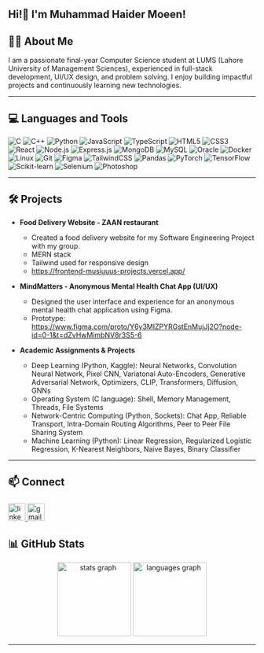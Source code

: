 <h2 align="left">Hi!👋 I'm Muhammad Haider Moeen!</h2>

###

## 👨‍💻 About Me

I am a passionate final-year Computer Science student at LUMS (Lahore University of Management Sciences), experienced in full-stack development, UI/UX design, and problem solving. I enjoy building impactful projects and continuously learning new technologies.

---

## 💻 Languages and Tools

![C](https://img.shields.io/badge/-C-555555?style=flat-square&logo=c)
![C++](https://img.shields.io/badge/-C++-00599C?style=flat-square&logo=c%2B%2B)
![Python](https://img.shields.io/badge/-Python-black?style=flat-square&logo=Python)
![JavaScript](https://img.shields.io/badge/-JavaScript-black?style=flat-square&logo=javascript)
![TypeScript](https://img.shields.io/badge/-TypeScript-007ACC?style=flat-square&logo=typescript)
![HTML5](https://img.shields.io/badge/-HTML5-E34F26?style=flat-square&logo=html5&logoColor=white)
![CSS3](https://img.shields.io/badge/-CSS3-1572B6?style=flat-square&logo=css3)
![React](https://img.shields.io/badge/-React-black?style=flat-square&logo=react)
![Node.js](https://img.shields.io/badge/-Node.js-black?style=flat-square&logo=Node.js)
![Express.js](https://img.shields.io/badge/-Express.js-000000?style=flat-square&logo=express)
![MongoDB](https://img.shields.io/badge/-MongoDB-black?style=flat-square&logo=mongodb)
![MySQL](https://img.shields.io/badge/-MySQL-00758F?style=flat-square&logo=mysql)
![Oracle](https://img.shields.io/badge/-Oracle-F80000?style=flat-square&logo=oracle)
![Docker](https://img.shields.io/badge/-Docker-2496ED?style=flat-square&logo=docker)
![Linux](https://img.shields.io/badge/-Linux-FCC624?style=flat-square&logo=linux&logoColor=black)
![Git](https://img.shields.io/badge/-Git-F05032?style=flat-square&logo=git)
![Figma](https://img.shields.io/badge/-Figma-000000?style=flat-square&logo=figma)
![TailwindCSS](https://img.shields.io/badge/-TailwindCSS-06B6D4?style=flat-square&logo=tailwind-css)
![Pandas](https://img.shields.io/badge/-Pandas-150458?style=flat-square&logo=pandas)
![PyTorch](https://img.shields.io/badge/-PyTorch-EE4C2C?style=flat-square&logo=pytorch)
![TensorFlow](https://img.shields.io/badge/-TensorFlow-FF6F00?style=flat-square&logo=tensorflow)
![Scikit-learn](https://img.shields.io/badge/-Scikit--learn-F7931E?style=flat-square&logo=scikit-learn)
![Selenium](https://img.shields.io/badge/-Selenium-43B02A?style=flat-square&logo=selenium)
![Photoshop](https://img.shields.io/badge/-Photoshop-31A8FF?style=flat-square&logo=adobe-photoshop)


---

## 🛠️ Projects

- **Food Delivery Website - ZAAN restaurant**
  - Created a food delivery website for my Software Engineering Project with my group.
  - MERN stack
  - Tailwind used for responsive design
  - https://frontend-musiuuus-projects.vercel.app/

- **MindMatters - Anonymous Mental Health Chat App (UI/UX)**
  - Designed the user interface and experience for an anonymous mental health chat application using Figma.
  - Prototype: https://www.figma.com/proto/Y6y3MIZPYRGstEnMujJj2O?node-id=0-1&t=dZvHwMimbNV8r3S5-6
    

- **Academic Assignments & Projects**
  - Deep Learning (Python, Kaggle): Neural Networks, Convolution Neural Network, Pixel CNN, Variatonal Auto-Encoders, Generative Adversarial Network, Optimizers, CLIP, Transformers, Diffusion, GNNs
  - Operating System (C language): Shell, Memory Management, Threads, File Systems
  - Network-Centric Computing (Python, Sockets): Chat App, Reliable Transport, Intra-Domain Routing Algorithms, Peer to Peer File Sharing System
  - Machine Learning (Python): Linear Regression, Regularized Logistic Regression, K-Nearest Neighbors, Naive Bayes, Binary Classifier        

---

## 📫 Connect

###

<div align="left">
  <a href="https://www.linkedin.com/in/muhammad-haider-moeen/" target="_blank">
    <img src="https://img.shields.io/static/v1?message=LinkedIn&logo=linkedin&label=&color=0077B5&logoColor=white&labelColor=&style=for-the-badge" height="35" alt="linkedin logo" />
  </a>
  <a href="mailto:haider.moeenyt@gmail.com" target="_blank">
    <img src="https://img.shields.io/static/v1?message=Gmail&logo=gmail&label=&color=D14836&logoColor=white&labelColor=&style=for-the-badge" height="35" alt="gmail logo" />
  </a>
</div>


## 📊 GitHub Stats

<div align="center">
  <img src="https://github-readme-stats.vercel.app/api?username=haidermoeen&hide_title=false&hide_rank=false&show_icons=true&include_all_commits=true&count_private=true&disable_animations=false&theme=dracula&locale=en&hide_border=false" height="150" alt="stats graph" />
  <img src="https://github-readme-stats.vercel.app/api/top-langs?username=haidermoeen&locale=en&hide_title=false&layout=compact&card_width=320&langs_count=5&theme=dracula&hide_border=false" height="150" alt="languages graph" />
</div>



---
